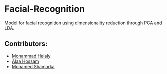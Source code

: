 # Facial-Recognition
Model for facial recognition using dimensionality reduction through PCA and LDA.
## Contributors:
 - [Mohammad Helaly](https://github.com/MohammadHelaly)
 - [Alaa Hossam](https://github.com/alaahossam)
 - [Mohamed Shamarka](https://github.com/Shamarka)
